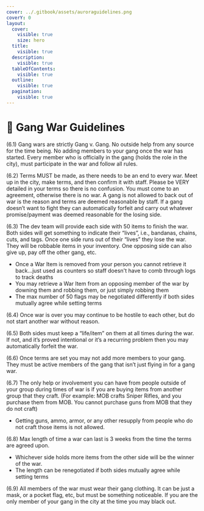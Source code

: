 ```yaml
---
cover: ../.gitbook/assets/auroraguidelines.png
coverY: 0
layout:
  cover:
    visible: true
    size: hero
  title:
    visible: true
  description:
    visible: true
  tableOfContents:
    visible: true
  outline:
    visible: true
  pagination:
    visible: true
---
```


# 🧨 Gang War Guidelines

(6.1) Gang wars are strictly Gang v. Gang.  No outside help from any source for the time being. No adding members to your gang once the war has started.  Every member who is officially in the gang (holds the role in the city), must participate in the war and follow all rules.

(6.2) Terms MUST be made, as there needs to be an end to every war.  Meet up in the city, make terms, and then confirm it with staff.  Please be VERY detailed in your terms so there is no confusion.  You must come to an agreement, otherwise there is no war.  A gang is not allowed to back out of war is the reason and terms are deemed reasonable by staff.  If a gang doesn’t want to fight they can automatically forfeit and carry out whatever promise/payment was deemed reasonable for the losing side.

(6.3) The dev team will provide each side with 50 items to finish the war.  Both sides will get something to indicate their “lives”, i.e., bandanas, chains, cuts, and tags.  Once one side runs out of their “lives” they lose the war.  They will be robbable items in your inventory.  One opposing side can also give up, pay off the other gang, etc.

* Once a War Item is removed from your person you cannot retrieve it back...just used as counters so staff doesn't have to comb through logs to track deaths
* You may retrieve a War Item from an opposing member of the war by downing them and robbing them, or just simply robbing them
* The max number of 50 flags may be negotiated differently if both sides mutually agree while setting terms

(6.4) Once war is over you may continue to be hostile to each other, but do not start another war without reason.

(6.5) Both sides must keep a “life/item” on them at all times during the war.  If not, and it’s proved intentional or it’s a recurring problem then you may automatically forfeit the war.

(6.6) Once terms are set you may not add more members to your gang.  They must be active members of the gang that isn’t just flying in for a gang war.

(6.7) The only help or involvement you can have from people outside of your group during times of war is if you are buying items from another group that they craft.  (For example: MOB crafts Sniper Rifles, and you purchase them from MOB.  You cannot purchase guns from MOB that they do not craft)

* Getting guns, ammo, armor, or any other resupply from people who do not craft those items is not allowed.

(6.8) Max length of time a war can last is 3 weeks from the time the terms are agreed upon.

* Whichever side holds more items from the other side will be the winner of the war.&#x20;
* The length can be renegotiated if both sides mutually agree while setting terms

(6.9) All members of the war must wear their gang clothing.  It can be just a mask, or a pocket flag, etc, but must be something noticeable.  If you are the only member of your gang in the city at the time you may black out.
